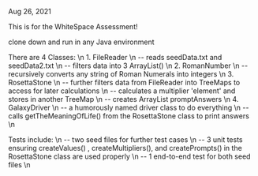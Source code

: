 Aug 26, 2021

This is for the WhiteSpace Assessment! 

clone down and run in any Java environment

There are 4 Classes: \n
	1. FileReader \n
		-- reads seedData.txt and seedData2.txt \n
		-- filters data into 3 ArrayList<String>() \n
	2. RomanNumber \n
		-- recursively converts any string of Roman Numerals into integers \n
	3. RosettaStone \n
		-- further filters data from FileReader into TreeMaps to access for later calculations \n
		-- calculates a multiplier 'element' and stores in another TreeMap \n
		-- creates ArrayList<String> promptAnswers \n
	4. GalaxyDriver \n
		-- a humorously named driver class to do everything \n 
		-- calls getTheMeaningOfLife() from the RosettaStone class to print answers \n
		

Tests include: \n
	-- two seed files for further test cases \n
	-- 3 unit tests ensuring createValues() , createMultipliers(), and createPrompts() in the RosettaStone class are used properly \n
	-- 1 end-to-end test for both seed files \n
